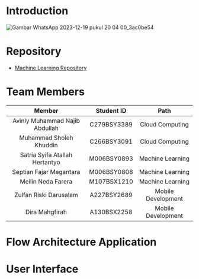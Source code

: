 # Introduction
![Gambar WhatsApp 2023-12-19 pukul 20 04 00_3ac0be54](https://github.com/LearnFlow-Bangkit-Capstone/.github/assets/89674992/82f706be-ab14-4401-8489-2a7328fdb805)

# Repository
- [Machine Learning Repository](https://github.com/LearnFlow-Bangkit-Capstone/LearnFlow-Machine-Learning)
# Team Members
|            Member           | Student ID |        Path        |                                                   
| :-------------------------: | :--------: | :----------------: | 
| Avinly Muhammad Najib Abdullah | C279BSY3389 |  Cloud Computing  | 
|       Muhammad Sholeh Khuddin    | C266BSY3091 |  Cloud Computing  |
|     Satria Syifa Atallah Hertantyo   |  M006BSY0893 | Machine Learning |
|    Septian Fajar Megantara     | M006BSY0808 | Machine Learning |
| Meilin Neda Farera    | M107BSX1210  |   Machine Learning  |             
| Zulfan Riski Darusalam | A227BSY2689 |   Mobile Development  |
| Dira Mahgfirah | A130BSX2258 |    Mobile Development  |

# Flow Architecture Application 

# User Interface
